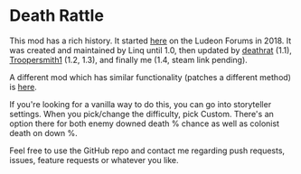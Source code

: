 ﻿# Death Rattle

This mod has a rich history. It started [here](https://ludeon.com/forums/index.php?topic=34469.0) on the Ludeon Forums in 2018. It was created and maintained by Linq until 1.0, then updated by [deathrat](https://steamcommunity.com/sharedfiles/filedetails/?id=2013400235) (1.1), [Troopersmith1](https://steamcommunity.com/sharedfiles/filedetails/?id=2206107940) (1.2, 1.3), and finally me (1.4, steam link pending).

A different mod which has similar functionality (patches a different method) is [here](https://steamcommunity.com/sharedfiles/filedetails/?id=1464742390).

If you're looking for a vanilla way to do this, you can go into storyteller settings. When you pick/change the difficulty, pick Custom. There's an option there for both enemy downed death % chance as well as colonist death on down %.

Feel free to use the GitHub repo and contact me regarding push requests, issues, feature requests or whatever you like.